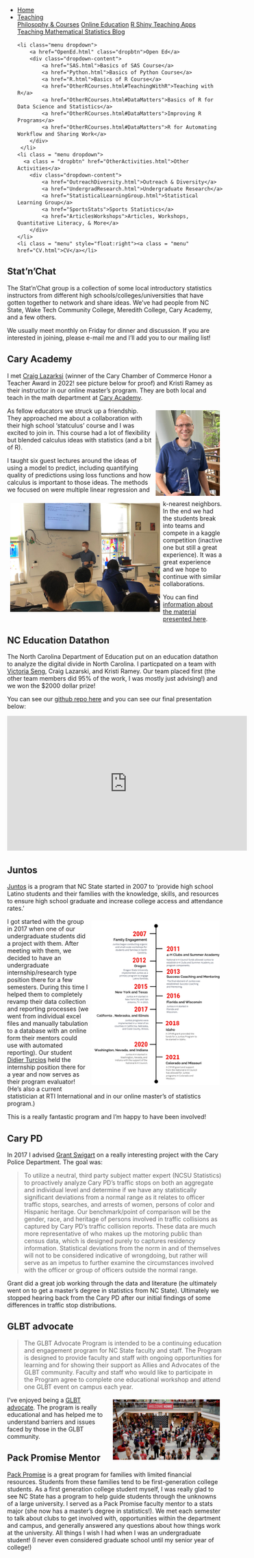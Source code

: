 
<head>
  <link rel="stylesheet" href="../css/styles.css">
</head>

<ul class = "menu">
    <li class = "menu"><a class = "menu" href="../index.html">Home</a></li>
    <li class="menu dropdown">
        <a href="Teaching.html" class="dropbtn">Teaching</a>
        <div class="dropdown-content">
            <a href="PhilosophyCourses.html">Philosophy & Courses</a>
            <a href="Online.html">Online Education</a>
            <a href="ShinyApps.html">R Shiny Teaching Apps</a>
            <a href="MathStat.html">Teaching Mathematical Statistics Blog</a>
        </div>
     </li>
    
    <li class="menu dropdown">
        <a href="OpenEd.html" class="dropbtn">Open Ed</a>
        <div class="dropdown-content">
            <a href="SAS.html">Basics of SAS Course</a>
            <a href="Python.html">Basics of Python Course</a>
            <a href="R.html">Basics of R Course</a>
            <a href="OtherRCourses.html#TeachingWithR">Teaching with R</a>
            <a href="OtherRCourses.html#DataMatters">Basics of R for Data Science and Statistics</a>
            <a href="OtherRCourses.html#DataMatters">Improving R Programs</a>
            <a href="OtherRCourses.html#DataMatters">R for Automating Workflow and Sharing Work</a>
        </div>
     </li>
    <li class = "menu dropdown">
      <a class = "dropbtn" href="OtherActivities.html">Other Activities</a>
        <div class="dropdown-content">
            <a href="OutreachDiversity.html">Outreach & Diversity</a>
            <a href="UndergradResearch.html">Undergraduate Research</a>
            <a href="StatisticalLearningGroup.html">Statistical Learning Group</a>
            <a href="SportsStats">Sports Statistics</a>
            <a href="ArticlesWorkshops">Articles, Workshops, Quantitative Literacy, & More</a>
        </div>
    </li>
    <li class = "menu" style="float:right"><a class = "menu" href="CV.html">CV</a></li>
</ul>

<br style = "display: block; content: ''; margin-top: 10; ">


## Stat’n’Chat

The Stat’n’Chat group is a collection of some local introductory
statistics instructors from different high schools/colleges/universities
that have gotten together to network and share ideas. We’ve had people
from NC State, Wake Tech Community College, Meredith College, Cary
Academy, and a few others.

We usually meet monthly on Friday for dinner and discussion. If you are
interested in joining, please e-mail me and I’ll add you to our mailing
list!

## Cary Academy

I met [Craig Lazarksi](https://www.linkedin.com/in/craig-lazarski/)
(winner of the Cary Chamber of Commerce Honor a Teacher Award in 2022!
see picture below for proof) and Kristi Ramey as their instructor in our
online master’s program. They are both local and teach in the math
department at [Cary Academy](https://www.caryacademy.org/).

<div style="float: right; padding: 7px 7px 7px 7px;">

<img src = "../images/CraigAward.jpg" alt = "Craig with his Honor a Teacher Award" width = "150">

</div>

As fellow educators we struck up a friendship. They approached me about
a collaboration with their high school ‘statculus’ course and I was
excited to join in. This course had a lot of flexibility but blended
calculus ideas with statistics (and a bit of R).

<div style="float: left; padding: 7px 7px 7px 7px;">

<img src = "../images/JustinCaryAcademy.jpg" alt = "Justin teaching at Cary Academy" width = "350">

</div>

I taught six guest lectures around the ideas of using a model to
predict, including quantifying quality of predictions using loss
functions and how calculus is important to those ideas. The methods we
focused on were multiple linear regression and k-nearest neighbors. In
the end we had the students break into teams and compete in a kaggle
competition (inactive one but still a great experience). It was a great
experience and we hope to continue with similar collaborations.

You can find [information about the material presented
here](https://github.com/jbpost2/caryAcademy).

## NC Education Datathon

The North Carolina Department of Education put on an education datathon
to analyze the digital divide in North Carolina. I particpated on a team
with [Victoria Seng](https://www.linkedin.com/in/victoria-seng/), Craig
Lazarski, and Kristi Ramey. Our team placed first (the other team
members did 95% of the work, I was mostly just advising!) and we won the
\$2000 dollar prize!

You can see our [github repo
here](https://github.com/jbpost2/Edu-tastic) and you can see our final
presentation below:

<iframe width="560" height="315" src="https://www.youtube.com/embed/qPrM3FqpAf8" title="YouTube video player" frameborder="0" allow="accelerometer; autoplay; clipboard-write; encrypted-media; gyroscope; picture-in-picture" allowfullscreen>
</iframe>

## Juntos

[Juntos](https://juntos.dasa.ncsu.edu/#) is a program that NC State
started in 2007 to ‘provide high school Latino students and their
families with the knowledge, skills, and resources to ensure high school
graduate and increase college access and attendance rates.’

<div style="float: right; padding: 7px 7px 7px 7px;">

<img src = "../images/TL-2.png" alt = "Juntos timeline" width = "300">

</div>

I got started with the group in 2017 when one of our undergraduate
students did a project with them. After meeting with them, we decided to
have an undergraduate internship/research type position there for a few
semesters. During this time I helped them to completely revamp their
data collection and reporting processes (we went from individual excel
files and manually tabulation to a database with an online form their
mentors could use with automated reporting). Our student [Didier
Turcios](https://www.linkedin.com/in/didierturcios/) held the internship
position there for a year and now serves as their program evaluator!
(He’s also a current statistician at RTI International and in our online
master’s of statistics program.)

This is a really fantastic program and I’m happy to have been involved!

## Cary PD

In 2017 I advised [Grant
Swigart](https://www.linkedin.com/in/grantswigart/) on a really
interesting project with the Cary Police Department. The goal was:

> To utilize a neutral, third party subject matter expert (NCSU
> Statistics) to proactively analyze Cary PD’s traffic stops on both an
> aggregate and individual level and determine if we have any
> statistically significant deviations from a normal range as it relates
> to officer traffic stops, searches, and arrests of women, persons of
> color and Hispanic heritage. Our benchmark/point of comparison will be
> the gender, race, and heritage of persons involved in traffic
> collisions as captured by Cary PD’s traffic collision reports. These
> data are much more representative of who makes up the motoring public
> than census data, which is designed purely to captures residency
> information. Statistical deviations from the norm in and of themselves
> will not to be considered indicative of wrongdoing, but rather will
> serve as an impetus to further examine the circumstances involved with
> the officer or group of officers outside the normal range.

Grant did a great job working through the data and literature (he
ultimately went on to get a master’s degree in statistics from NC
State). Ultimately we stopped hearing back from the Cary PD after our
initial findings of some differences in traffic stop distributions.

## GLBT advocate

> The GLBT Advocate Program is intended to be a continuing education and
> engagement program for NC State faculty and staff. The Program is
> designed to provide faculty and staff with ongoing opportunities for
> learning and for showing their support as Allies and Advocates of the
> GLBT community. Faculty and staff who would like to participate in the
> Program agree to complete one educational workshop and attend one GLBT
> event on campus each year.

<div style="float: right; padding: 7px 7px 7px 7px;">

<img src = "../images/WWW.RespectPack.2017.jpg" alt = "NC State Talley" width = "250">

</div>

I’ve enjoyed being a [GLBT
advocate](https://diversity.ncsu.edu/glbt/glbt-advocate-list/). The
program is really educational and has helped me to understand barriers
and issues faced by those in the GLBT community.

## Pack Promise Mentor

[Pack Promise](https://news.ncsu.edu/tag/pack-promise/) is a great
program for families with limited financial resources. Students from
these families tend to be first-generation college students. As a first
generation college student myself, I was really glad to see NC State has
a program to help guide students through the unknowns of a large
university. I served as a Pack Promise faculty mentor to a stats major
(she now has a master’s degree in statistics!). We met each semester to
talk about clubs to get involved with, opportunities within the
department and campus, and generally answered any questions about how
things work at the university. All things I wish I had when I was an
undergraduate student! (I never even considered graduate school until my
senior year of college!)
